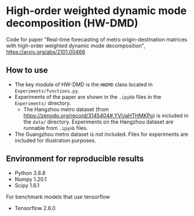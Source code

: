 # High-order weighted dynamic mode decomposition (HW-DMD)
Code for paper "Real-time forecasting of metro origin-destination matrices with high-order weighted dynamic mode decomposition", https://arxiv.org/abs/2101.00466

## How to use
- The key module of HW-DMD is the `HWDMD` class located in `Experiments/functions.py`.
- Experiments of the paper are shown in the `.ipybb` files in the `Experiments/` directory.
  - The Hangzhou metro dataset (from https://zenodo.org/record/3145404#.YVUaHTHMKPo) is included in the `data/` directory. Experiments on the Hangzhou dataset are runnable from `.ipynb` files.
- The Guangzhou metro dataset is not included. Files for experiments are included for illustration purposes.

## Environment for reproducible results
- Python 3.8.8
- Numpy 1.20.1
- Scipy 1.6.1

For benchmark models that use tensorflow
- Tensorflow 2.6.0